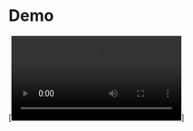 # Demo
[![Watch the video](https://github.com/makwanayogesh1107/atlys-home-assignment/blob/main/Demo.mp4)]

